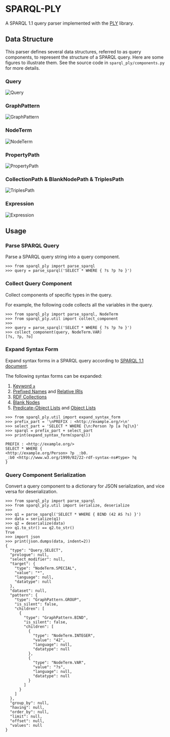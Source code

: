 # SPARQL-PLY

A SPARQL 1.1 query parser implemented with the [PLY](https://github.com/dabeaz/ply) library.

## Data Structure

This parser defines several data structures, referred to as query components, to represent the structure of a SPARQL query. Here are some figures to illustrate them. See the source code in `sparql_ply/components.py` for more details.

### Query

![Query](doc/figure/Query.png)

### GraphPattern

![GraphPattern](doc/figure/GraphPattern.png)

### NodeTerm

![NodeTerm](doc/figure/NodeTerm.png)

### PropertyPath

![PropertyPath](doc/figure/PropertyPath.png)

### CollectionPath & BlankNodePath & TriplesPath

![TriplesPath](doc/figure/TriplesPath.png)

### Expression

![Expression](doc/figure/Expression.png)

## Usage

### Parse SPARQL Query

Parse a SPARQL query string into a query component.

```pycon
>>> from sparql_ply import parse_sparql
>>> query = parse_sparql('SELECT * WHERE { ?s ?p ?o }')
```

### Collect Query Component

Collect components of specific types in the query.

For example, the following code collects all the variables in the query.

```pycon
>>> from sparql_ply import parse_sparql, NodeTerm
>>> from sparql_ply.util import collect_component
>>>
>>> query = parse_sparql('SELECT * WHERE { ?s ?p ?o }')
>>> collect_component(query, NodeTerm.VAR)
[?s, ?p, ?o]
```

### Expand Syntax Form

Expand syntax forms in a SPARQL query according to [SPARQL 1.1 document](https://www.w3.org/TR/2013/REC-sparql11-query-20130321/#sparqlExpandForms).

The following syntax forms can be expanded:
1. [Keyword `a`](https://www.w3.org/TR/2013/REC-sparql11-query-20130321/#abbrevRdfType)
2. [Prefixed Names](https://www.w3.org/TR/2013/REC-sparql11-query-20130321/#prefNames) and [Relative IRIs](https://www.w3.org/TR/2013/REC-sparql11-query-20130321/#relIRIs)
3. [RDF Collections](https://www.w3.org/TR/2013/REC-sparql11-query-20130321/#collections)
4. [Blank Nodes](https://www.w3.org/TR/2013/REC-sparql11-query-20130321/#QSynBlankNodes)
5. [Predicate-Object Lists](https://www.w3.org/TR/2013/REC-sparql11-query-20130321/#predObjLists) and [Object Lists](https://www.w3.org/TR/2013/REC-sparql11-query-20130321/#objLists)


```pycon
>>> from sparql_ply.util import expand_syntax_form
>>> prefix_part = '\nPREFIX : <http://example.org/>\n'
>>> select_part = 'SELECT * WHERE {\n:Person ?p [a ?q]\n}'
>>> sparql = prefix_part + select_part
>>> print(expand_syntax_form(sparql))

PREFIX : <http://example.org/>
SELECT * WHERE {
<http://example.org/Person> ?p _:b0.
_:b0 <http://www.w3.org/1999/02/22-rdf-syntax-ns#type> ?q
}
```

### Query Component Serialization

Convert a query component to a dictionary for JSON serialization, and vice versa for deserialization.

```pycon
>>> from sparql_ply import parse_sparql
>>> from sparql_ply.util import serialize, deserialize
>>>
>>> q1 = parse_sparql('SELECT * WHERE { BIND (42 AS ?s) }')
>>> data = serialize(q1)
>>> q2 = deserialize(data)
>>> q1.to_str() == q2.to_str()
True
>>> import json
>>> print(json.dumps(data, indent=2))
{
  "type": "Query.SELECT",
  "prologue": null,      
  "select_modifier": null,
  "target": {
    "type": "NodeTerm.SPECIAL",
    "value": "*",
    "language": null,
    "datatype": null
  },
  "dataset": null,
  "pattern": {
    "type": "GraphPattern.GROUP",
    "is_silent": false,
    "children": [
      {
        "type": "GraphPattern.BIND",
        "is_silent": false,
        "children": [
          {
            "type": "NodeTerm.INTEGER",
            "value": "42",
            "language": null,
            "datatype": null
          },
          {
            "type": "NodeTerm.VAR",
            "value": "?s",
            "language": null,
            "datatype": null
          }
        ]
      }
    ]
  },
  "group_by": null,
  "having": null,
  "order_by": null,
  "limit": null,
  "offset": null,
  "values": null
}
```

